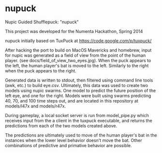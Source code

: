 nupuck
======

Nupic Guided Shufflepuck: "nupuck"

This project was developed for the Numenta Hackathon, Spring 2014


nupuck initially based on TuxPuck at https://code.google.com/p/tuxpuck/

After hacking the port to build on MacOS Mavericks and homebrew, input for
nupic was generated as a field of view from the point of the human player.
(see docs/field\_of\_view\_two\_eyes.jpg).  When the puck appears to the left,
the human player's bat is moved to the left.  Similarly to the right when
the puck appears to the right.

Generated data is written to stdout, then filtered using command line tools
(awk, etc.) to build eye.csv.  Ultimately, this data was used to create two
models using nupic swarms.  One model to predict the future position of the
left eye, and one for the right.  Models were built using swarms predicting
40, 70, and 100 time steps out, and are located in this repository at 
models/l47x and models/r47x.

During gameplay, a local socket server is run from model\_pipe.py which
receives input from the a client in the tuxpuck executable, and returns the
predictions from each of the two models created above.

The predictions are ultimately used to move of the human player's bat
in the instances when the lower level behavior doesn't move the bat.  Other
combinations of predictive and primative behavior are possible.

